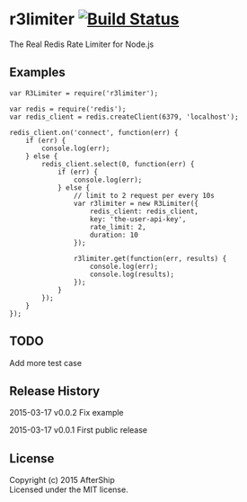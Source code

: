 # r3limiter [![Build Status](https://secure.travis-ci.org/AfterShip/r3limiter.png?branch=master)](http://travis-ci.org/AfterShip/r3limiter)

The Real Redis Rate Limiter for Node.js


## Examples
```
var R3Limiter = require('r3limiter');

var redis = require('redis');
var redis_client = redis.createClient(6379, 'localhost');

redis_client.on('connect', function(err) {
	if (err) {
		console.log(err);
	} else {
		redis_client.select(0, function(err) {
			if (err) {
				console.log(err);
			} else {
				// limit to 2 request per every 10s
				var r3limiter = new R3Limiter({
					redis_client: redis_client,
					key: 'the-user-api-key',
					rate_limit: 2,
					duration: 10
				});

				r3limiter.get(function(err, results) {
					console.log(err);
					console.log(results);
				});
			}
		});
	}
});

```

## TODO
Add more test case


## Release History
2015-03-17 v0.0.2
Fix example

2015-03-17 v0.0.1
First public release

## License
Copyright (c) 2015 AfterShip  
Licensed under the MIT license.
